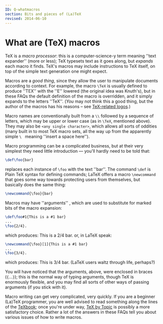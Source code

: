 ```yaml
---
ID: Q-whatmacros
section: Bits and pieces of (La)TeX
revised: 2014-06-10
---
```

# What are (TeX) macros

TeX is a _macro processor_: this is a computer-science-y term
meaning ''text expander'' (more or less); TeX typesets text as it
goes along, but _expands_ each macro it finds.  TeX's macros
may include instructions to TeX itself, on top of the simple text
generation one might expect.

Macros are a _good thing_, since they allow the user to
manipulate documents according to context.  For example, the macro
`\TeX` is usually defined to produce ''TEX'' with the ''E'' lowered
(the original idea was Knuth's),
but in these FAQs the default definition of the macro is
overridden, and it simply expands to the letters ''TeX''.  (_You_
may not think this a good thing, but the author of the macros has his
reasons&nbsp;&ndash; see [TeX-related logos](FAQ-logos.md).)

Macro names are conventionally built from a `\\`
followed by a sequence of letters, which may be upper or lower case
(as in `\TeX`, mentioned above).  They may also be 
`<any single character>`, which allows all
sorts of oddities (many built in to most TeX macro sets, all the
way up from the apparently simple <code>\ </code> meaning ''insert a space
here'').

Macro programming can be a complicated business, but at their very
simplest they need little introduction&nbsp;&mdash; you'll hardly need to be
told that:
```latex
\def\foo{bar}
```
replaces each instance of `\foo` with the text ''bar''.  The
command `\def` is Plain TeX syntax for defining commands;
LaTeX offers a macro `\newcommand` that goes some way towards
protecting users from themselves, but basically does the same thing:
```latex
\newcommand{\foo}{bar}
```
Macros may have ''arguments'' , which are used to substitute for marked
bits of the macro expansion:
```latex
\def\foo#1{This is a #1 bar}
...
\foo{2/4}.
```
which produces:
  This is a 2/4 bar.
or, in LaTeX speak:
```latex
\newcommand{\foo}[1]{This is a #1 bar}
...
\foo{3/4}.
```
which produces:
  This is 3/4 bar.
(LaTeX users waltz through life, perhaps?)

You will have noticed that the arguments, above, were enclosed in
braces (`{`&hellip;`}`); this is the
normal way of typing arguments, though TeX is enormously flexible,
and you may find all sorts of other ways of passing arguments (if you
stick with it).

Macro writing can get very complicated, very quickly.  If you are a
beginner (La)TeX programmer, you are well advised to read something
along the lines of the [TeXbook](FAQ-tex-books.md); once you're under
way, [TeX by Topic](FAQ-ol-books.md) is possibly a more satisfactory
choice.  Rather a lot of the answers in these FAQs tell you
about various issues of how to write macros.

